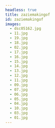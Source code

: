 ```yaml
---
headless: true
title: zaziemakingof
id: zaziemakingof
images:
  - dsc05162.jpg
  - 11.jpg
  - 19.jpg
  - 18.jpg
  - 02.jpg
  - 17.jpg
  - 16.jpg
  - 15.jpg
  - 14.jpg
  - 13.jpg
  - 12.jpg
  - 11.jpg
  - 09.jpg
  - 07.jpg
  - 06.jpg
  - 05.jpg
  - 04.jpg
  - 10.jpg
  - 03.jpg
  - 01.jpg
---
```

